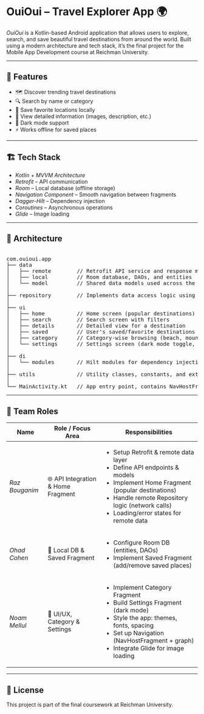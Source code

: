 # OuiOui – Travel Explorer App 🌍

*OuiOui* is a Kotlin-based Android application that allows users to explore, search, and save beautiful travel destinations from around the world. Built using a modern architecture and tech stack, it’s the final project for the Mobile App Development course at Reichman University.

---

## 📱 Features

- 🗺 Discover trending travel destinations
- 🔍 Search by name or category
- 💾 Save favorite locations locally
- 📄 View detailed information (images, description, etc.)
- 🌙 Dark mode support
- ⚡ Works offline for saved places

---

## 🏗 Tech Stack

- *Kotlin* + *MVVM Architecture*
- *Retrofit* – API communication
- *Room* – Local database (offline storage)
- *Navigation Component* – Smooth navigation between fragments
- *Dagger-Hilt* – Dependency injection
- *Coroutines* – Asynchronous operations
- *Glide* – Image loading

---

## 🧠 Architecture

<pre> 
com.ouioui.app
├── data
│   ├── remote        // Retrofit API service and response models
│   ├── local         // Room database, DAOs, and entities
│   └── model         // Shared data models used across the app
│
├── repository        // Implements data access logic using remote and local sources
│
├── ui
│   ├── home          // Home screen (popular destinations)
│   ├── search        // Search screen with filters
│   ├── details       // Detailed view for a destination
│   ├── saved         // User's saved/favorite destinations
│   ├── category      // Category-wise browsing (beach, mountain, etc.)
│   └── settings      // Settings screen (dark mode toggle, etc.)
│
├── di
│   └── modules       // Hilt modules for dependency injection (Retrofit, Room, etc.)
│
├── utils             // Utility classes, constants, and extensions
│
└── MainActivity.kt   // App entry point, contains NavHostFragment </pre>

---

## 👥 Team Roles

| Name            | Role / Focus Area                 | Responsibilities |
|-----------------|-----------------------------------|------------------|
| *Raz Bouganim* | 🌐 API Integration & Home Fragment | <ul><li>Setup Retrofit & remote data layer</li><li>Define API endpoints & models</li><li>Implement Home Fragment (popular destinations)</li><li>Handle remote Repository logic (network calls)</li><li>Loading/error states for remote data</li></ul> |
| *Ohad Cohen*   | 💾 Local DB & Saved Fragment        | <ul><li>Configure Room DB (entities, DAOs)</li><li>Implement Saved Fragment (add/remove saved places)</li></ul> |
| *Noam Mellul*  | 🎨 UI/UX, Category & Settings       | <ul><li>Implement Category Fragment</li><li>Build Settings Fragment (dark mode)</li><li>Style the app: themes, fonts, spacing</li><li>Set up Navigation (NavHostFragment + graph)</li><li>Integrate Glide for image loading</li></ul> |

---

## 📄 License
This project is part of the final coursework at Reichman University.
